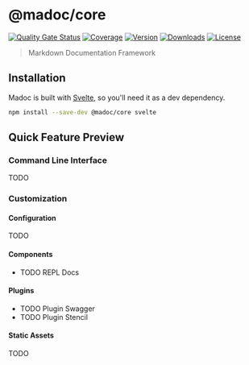# @madoc/core

[![Quality Gate Status](https://sonarcloud.io/api/project_badges/measure?project=cadgerfeast_madoc-core&metric=alert_status)](https://sonarcloud.io/dashboard?id=cadgerfeast_madoc-core)
[![Coverage](https://sonarcloud.io/api/project_badges/measure?project=cadgerfeast_madoc-core&metric=coverage)](https://sonarcloud.io/dashboard?id=cadgerfeast_madoc-core)
[![Version](https://badge.fury.io/js/%40madoc%2Fcore.svg)](https://www.npmjs.com/package/@madoc/core)
[![Downloads](https://img.shields.io/npm/dt/@madoc/core.svg)](https://www.npmjs.com/package/@madoc/core)
[![License](https://img.shields.io/npm/l/@madoc/core.svg)](https://github.com/cadgerfeast/madoc-core/blob/master/LICENSE)

> Markdown Documentation Framework

## Installation

Madoc is built with [Svelte], so you'll need it as a dev dependency.

``` bash
npm install --save-dev @madoc/core svelte
```

[Svelte]: https://svelte.dev/ "Svelte Website"

## Quick Feature Preview

### Command Line Interface

TODO

### Customization

#### Configuration

TODO

#### Components

- TODO REPL Docs

#### Plugins

- TODO Plugin Swagger
- TODO Plugin Stencil

#### Static Assets

TODO
